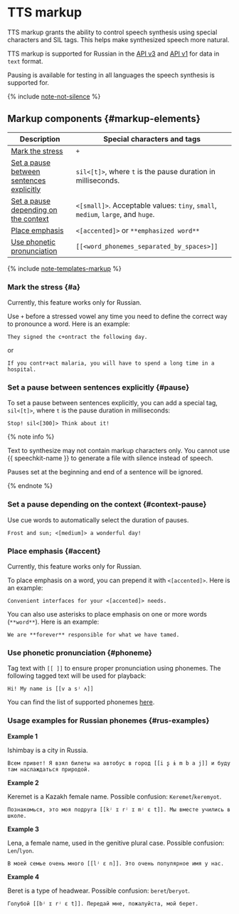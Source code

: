 # TTS markup


TTS markup grants the ability to control speech synthesis using special characters and SIL tags. This helps make synthesized speech more natural.

TTS markup is supported for Russian in the [API v3](../../tts-v3/api-ref/grpc/) and [API v1](../request.md) for data in `text` format.

Pausing is available for testing in all languages the speech synthesis is supported for.

{% include [note-not-silence](../../../_includes/speechkit/note-not-silence.md) %}

## Markup components {#markup-elements}

| Description | Special characters and tags |
|---|---|
| [Mark the stress](#a) | `+` |
| [Set a pause between sentences explicitly](#pause) | `sil<[t]>`, where `t` is the pause duration in milliseconds. |
| [Set a pause depending on the context](#context-pause) | `<[small]>`. Acceptable values: `tiny`, `small`, `medium`, `large`, and `huge`. |
| [Place emphasis](#accent) | `<[accented]>` or `**emphasized word**` |
| [Use phonetic pronunciation](#phoneme) | `[[<word_phonemes_separated_by_spaces>]]` |

{% include [note-templates-markup](../../../_includes/speechkit/note-templates-markup.md) %}

### Mark the stress {#a}

Currently, this feature works only for Russian.

Use `+` before a stressed vowel any time you need to define the correct way to pronounce a word. Here is an example:

```text
They signed the c+ontract the following day.
```

or

```text
If you contr+act malaria, you will have to spend a long time in a hospital.
```

### Set a pause between sentences explicitly {#pause}

To set a pause between sentences explicitly, you can add a special tag, `sil<[t]>`, where `t` is the pause duration in milliseconds:

```text
Stop! sil<[300]> Think about it!
```

{% note info %}

Text to synthesize may not contain markup characters only. You cannot use {{ speechkit-name }} to generate a file with silence instead of speech.

Pauses set at the beginning and end of a sentence will be ignored.

{% endnote %}

### Set a pause depending on the context {#context-pause}

Use cue words to automatically select the duration of pauses.

```text
Frost and sun; <[medium]> a wonderful day!
```

### Place emphasis {#accent}

Currently, this feature works only for Russian.

To place emphasis on a word, you can prepend it with `<[accented]>`. Here is an example:

```text
Convenient interfaces for your <[accented]> needs.
```

You can also use asterisks to place emphasis on one or more words (`**word**`). Here is an example:

```text
We are **forever** responsible for what we have tamed.
```

### Use phonetic pronunciation {#phoneme}

Tag text with `[[ ]]` to ensure proper pronunciation using phonemes. The following tagged text will be used for playback:

```text
Hi! My name is [[v a sʲ ʌ]]
```

You can find the list of supported phonemes [here](tts-supported-phonemes.md).

### Usage examples for Russian phonemes {#rus-examples}

**Example 1**

Ishimbay is a city in Russia.

```text
Всем привет! Я взял билеты на автобус в город [[i ʂ ɨ m b a j]] и буду там наслаждаться природой.
```

**Example 2**

Keremet is a Kazakh female name. Possible confusion: `Keremet`/`keremyot`.

```text
Познакомься, это моя подруга [[kʲ ɪ rʲ ɪ mʲ ɛ t]]. Мы вместе учились в школе.
```

**Example 3**

Lena, a female name, used in the genitive plural case. Possible confusion: `Len`/`lyon`.

```text
В моей семье очень много [[lʲ ɛ n]]. Это очень популярное имя у нас.
```

**Example 4**

Beret is a type of headwear. Possible confusion: `beret`/`beryot`.

```text
Голубой [[bʲ ɪ rʲ ɛ t]]. Передай мне, пожалуйста, мой берет.
```
